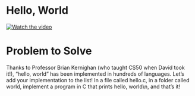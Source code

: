 # Hello, World

[![Watch the video](https://img.youtube.com/vi/ufB53UE2Cvo/0.jpg)](https://www.youtube.com/watch?v=ufB53UE2Cvo&t=103s)

# Problem to Solve
Thanks to Professor Brian Kernighan (who taught CS50 when David took it!), “hello, world” has been implemented in hundreds of languages. Let’s add your implementation to the list!
In a file called hello.c, in a folder called world, implement a program in C that prints hello, world\n, and that’s it!
